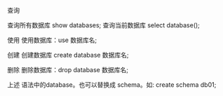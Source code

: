 查询

查询所有数据库  show databases;
查询当前数据库  select database();


使用 
  使用数据库：use 数据库名;

创建
  创建数据库 create database 数据库名;

删除
  删除数据库：drop database 数据库名;


上述 语法中的database。也可以替换成 schema。如: create schema db01;